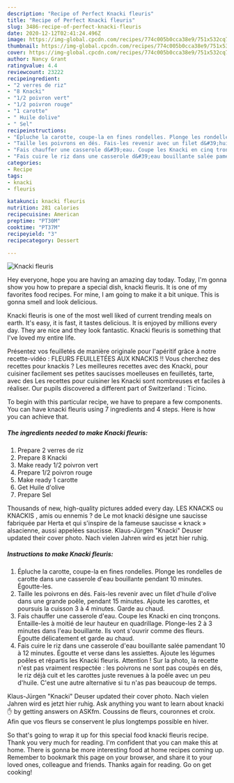 ```yaml
---
description: "Recipe of Perfect Knacki fleuris"
title: "Recipe of Perfect Knacki fleuris"
slug: 3486-recipe-of-perfect-knacki-fleuris
date: 2020-12-12T02:41:24.496Z
image: https://img-global.cpcdn.com/recipes/774c005b0cca38e9/751x532cq70/knacki-fleuris-photo-principale-de-la-recette.jpg
thumbnail: https://img-global.cpcdn.com/recipes/774c005b0cca38e9/751x532cq70/knacki-fleuris-photo-principale-de-la-recette.jpg
cover: https://img-global.cpcdn.com/recipes/774c005b0cca38e9/751x532cq70/knacki-fleuris-photo-principale-de-la-recette.jpg
author: Nancy Grant
ratingvalue: 4.4
reviewcount: 23222
recipeingredient:
- "2 verres de riz"
- "8 Knacki"
- "1/2 poivron vert"
- "1/2 poivron rouge"
- "1 carotte"
- " Huile dolive"
- " Sel"
recipeinstructions:
- "Épluche la carotte, coupe-la en fines rondelles. Plonge les rondelles de carotte dans une casserole d&#39;eau bouillante pendant 10 minutes. Égoutte-les."
- "Taille les poivrons en dés. Fais-les revenir avec un filet d&#39;huile d&#39;olive dans une grande poêle, pendant 15 minutes. Ajoute les carottes, et poursuis la cuisson 3 à 4 minutes. Garde au chaud."
- "Fais chauffer une casserole d&#39;eau. Coupe les Knacki en cinq tronçons. Entaille-les à moitié de leur hauteur en quadrillage. Plonge-les 2 à 3 minutes dans l&#39;eau bouillante. Ils vont s&#39;ouvrir comme des fleurs. Égoutte délicatement et garde au chaud."
- "Fais cuire le riz dans une casserole d&#39;eau bouillante salée pamendant 10 à 12 minutes. Égoutte et verse dans les assiettes. Ajoute les légumes poêles et répartis les Knacki fleuris. Attention ! Sur la photo, la recette n&#39;est pas vraiment respectée : les poivrons ne sont pas coupés en dés, le riz déjà cuit et les carottes juste revenues à la poêle avec un peu d&#39;huile. C&#39;est une autre alternative si tu n&#39;as pas beaucoup de temps."
categories:
- Recipe
tags:
- knacki
- fleuris

katakunci: knacki fleuris 
nutrition: 281 calories
recipecuisine: American
preptime: "PT30M"
cooktime: "PT37M"
recipeyield: "3"
recipecategory: Dessert

---
```



![Knacki fleuris](https://img-global.cpcdn.com/recipes/774c005b0cca38e9/751x532cq70/knacki-fleuris-photo-principale-de-la-recette.jpg)

Hey everyone, hope you are having an amazing day today. Today, I'm gonna show you how to prepare a special dish, knacki fleuris. It is one of my favorites food recipes. For mine, I am going to make it a bit unique. This is gonna smell and look delicious.

Knacki fleuris is one of the most well liked of current trending meals on earth. It's easy, it is fast, it tastes delicious. It is enjoyed by millions every day. They are nice and they look fantastic. Knacki fleuris is something that I've loved my entire life.

Présentez vos feuilletés de manière originale pour l&#39;apéritif grâce à notre recette-vidéo : FLEURS FEUILLETÉES AUX KNACKIS !! Vous cherchez des recettes pour knackis ? Les meilleures recettes avec des Knacki, pour cuisiner facilement ses petites saucisses moelleuses en feuilletés, tarte, avec des Les recettes pour cuisiner les Knacki sont nombreuses et faciles à réaliser. Our pupils discovered a different part of Switzerland : Ticino.


To begin with this particular recipe, we have to prepare a few components. You can have knacki fleuris using 7 ingredients and 4 steps. Here is how you can achieve that.

<!--inarticleads1-->

##### The ingredients needed to make Knacki fleuris:

1. Prepare 2 verres de riz
1. Prepare 8 Knacki
1. Make ready 1/2 poivron vert
1. Prepare 1/2 poivron rouge
1. Make ready 1 carotte
1. Get  Huile d&#39;olive
1. Prepare  Sel


Thousands of new, high-quality pictures added every day. LES KNACKS ou KNACKIS , amis ou ennemis ? de Le mot knacki désigne une saucisse fabriquée par Herta et qui s&#39;inspire de la fameuse saucisse « knack » alsacienne, aussi appelées saucisse. Klaus-Jürgen &#34;Knacki&#34; Deuser updated their cover photo. Nach vielen Jahren wird es jetzt hier ruhig. 

<!--inarticleads2-->

##### Instructions to make Knacki fleuris:

1. Épluche la carotte, coupe-la en fines rondelles. Plonge les rondelles de carotte dans une casserole d&#39;eau bouillante pendant 10 minutes. Égoutte-les.
1. Taille les poivrons en dés. Fais-les revenir avec un filet d&#39;huile d&#39;olive dans une grande poêle, pendant 15 minutes. Ajoute les carottes, et poursuis la cuisson 3 à 4 minutes. Garde au chaud.
1. Fais chauffer une casserole d&#39;eau. Coupe les Knacki en cinq tronçons. Entaille-les à moitié de leur hauteur en quadrillage. Plonge-les 2 à 3 minutes dans l&#39;eau bouillante. Ils vont s&#39;ouvrir comme des fleurs. Égoutte délicatement et garde au chaud.
1. Fais cuire le riz dans une casserole d&#39;eau bouillante salée pamendant 10 à 12 minutes. Égoutte et verse dans les assiettes. Ajoute les légumes poêles et répartis les Knacki fleuris. Attention ! Sur la photo, la recette n&#39;est pas vraiment respectée : les poivrons ne sont pas coupés en dés, le riz déjà cuit et les carottes juste revenues à la poêle avec un peu d&#39;huile. C&#39;est une autre alternative si tu n&#39;as pas beaucoup de temps.


Klaus-Jürgen &#34;Knacki&#34; Deuser updated their cover photo. Nach vielen Jahren wird es jetzt hier ruhig. Ask anything you want to learn about knacki✋ by getting answers on ASKfm. Coussins de fleurs, couronnes et croix. Afin que vos fleurs se conservent le plus longtemps possible en hiver. 

So that's going to wrap it up for this special food knacki fleuris recipe. Thank you very much for reading. I'm confident that you can make this at home. There is gonna be more interesting food at home recipes coming up. Remember to bookmark this page on your browser, and share it to your loved ones, colleague and friends. Thanks again for reading. Go on get cooking!
